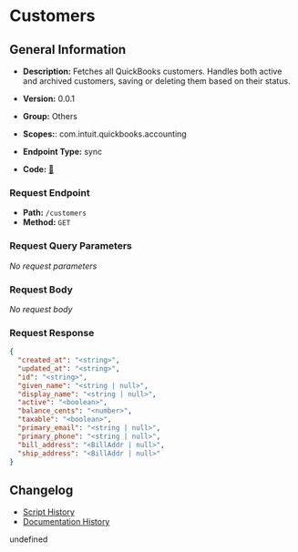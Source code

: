# Customers

## General Information
- **Description:** Fetches all QuickBooks customers. Handles both active and archived customers, saving or deleting them based on their status.

- **Version:** 0.0.1
- **Group:** Others
- **Scopes:**: com.intuit.quickbooks.accounting
- **Endpoint Type:** sync
- **Code:** [🔗](https://github.com/NangoHQ/integration-templates/tree/main/integrations/quickbooks-sandbox/syncs/customers.ts)

### Request Endpoint

- **Path:** `/customers`
- **Method:** `GET`

### Request Query Parameters

_No request parameters_

### Request Body

_No request body_

### Request Response

```json
{
  "created_at": "<string>",
  "updated_at": "<string>",
  "id": "<string>",
  "given_name": "<string | null>",
  "display_name": "<string | null>",
  "active": "<boolean>",
  "balance_cents": "<number>",
  "taxable": "<boolean>",
  "primary_email": "<string | null>",
  "primary_phone": "<string | null>",
  "bill_address": "<BillAddr | null>",
  "ship_address": "<BillAddr | null>"
}
```

## Changelog


- [Script History](https://github.com/NangoHQ/integration-templates/commits/main/integrations/quickbooks-sandbox/syncs/customers.ts)
- [Documentation History](https://github.com/NangoHQ/integration-templates/commits/main/integrations/quickbooks-sandbox/syncs/customers.md)

<!-- END  GENERATED CONTENT -->



undefined